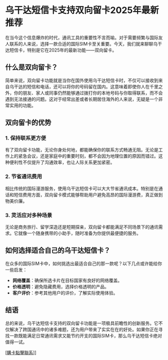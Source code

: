 # 乌干达短信卡支持双向留卡2025年最新推荐

在当今这个信息爆炸的时代，通讯工具的重要性不言而喻。对于需要频繁与国际友人联系的人来说，选择一款合适的国际SIM卡至关重要。今天，我们就来聊聊乌干达短信卡，特别是它在2025年的最新功能——双向留卡。

## 什么是双向留卡？

简单来说，双向留卡功能就是当你在国外使用乌干达短信卡时，不仅可以接收到来自乌干达的短信和电话，还可以将你的号码留在国内。这意味着即使你人在千里之外，你的朋友、家人或同事仍然能够通过拨打你的本地号码与你取得联系，而不会遇到无法接通的问题。这对于经常出差或者长期居住海外的人来说，无疑是一个非常实用的功能。

## 双向留卡的优势

### 1. 保持联系更方便

有了双向留卡功能，无论你身处何地，都能确保你的联系方式畅通无阻。无论是工作上的紧急会议，还是家庭中的重要时刻，都不会因为地理位置的原因而错过。这种便利性不仅提升了沟通效率，也让人际关系更加紧密。

### 2. 节省通讯费用

相比传统的国际漫游服务，使用乌干达短信卡可以大大节省通讯成本。特别是在通话和短信费用方面，双向留卡模式能够帮助用户避免高昂的国际漫游费，真正做到物美价廉。

### 3. 灵活应对多种场景

无论是商务旅行、留学深造还是短期探亲，双向留卡都能满足不同场景下的通讯需求。它就像一个随身携带的小助手，随时准备为你提供最便捷的服务。

## 如何选择适合自己的乌干达短信卡？

在众多的国际SIM卡中，如何挑选出最适合自己的那一款呢？以下几点或许能给你一些启发：

- **网络覆盖**：确保所选卡片在目标国家有良好的网络覆盖。
- **价格透明**：避免隐藏费用，选择价格透明的产品。
- **客户评价**：参考其他用户的评价，了解实际使用体验。

## 结语

总的来说，乌干达短信卡支持的双向留卡功能是一项极具前瞻性的创新服务。它不仅解决了跨国通讯中的诸多难题，还为用户带来了实实在在的好处。如果你正在寻找一款既能满足日常通讯需求又能节约开支的国际SIM卡，那么乌干达短信卡绝对值得一试。

[[購卡點擊聯系](https://t.me/s/SXDXQF)]]